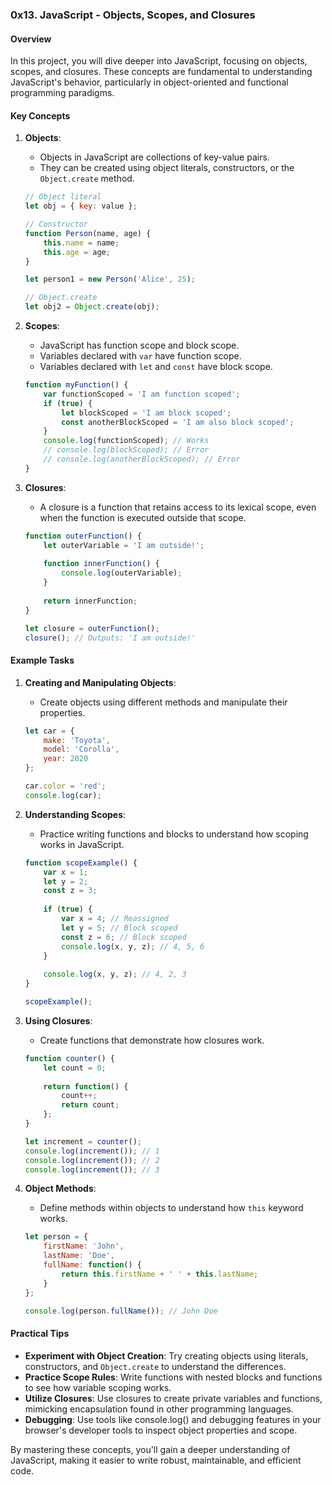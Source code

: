 ### 0x13. JavaScript - Objects, Scopes, and Closures

#### Overview
In this project, you will dive deeper into JavaScript, focusing on objects, scopes, and closures. These concepts are fundamental to understanding JavaScript's behavior, particularly in object-oriented and functional programming paradigms.

#### Key Concepts

1. **Objects**:
    - Objects in JavaScript are collections of key-value pairs.
    - They can be created using object literals, constructors, or the `Object.create` method.

    ```javascript
    // Object literal
    let obj = { key: value };

    // Constructor
    function Person(name, age) {
        this.name = name;
        this.age = age;
    }

    let person1 = new Person('Alice', 25);

    // Object.create
    let obj2 = Object.create(obj);
    ```

2. **Scopes**:
    - JavaScript has function scope and block scope.
    - Variables declared with `var` have function scope.
    - Variables declared with `let` and `const` have block scope.

    ```javascript
    function myFunction() {
        var functionScoped = 'I am function scoped';
        if (true) {
            let blockScoped = 'I am block scoped';
            const anotherBlockScoped = 'I am also block scoped';
        }
        console.log(functionScoped); // Works
        // console.log(blockScoped); // Error
        // console.log(anotherBlockScoped); // Error
    }
    ```

3. **Closures**:
    - A closure is a function that retains access to its lexical scope, even when the function is executed outside that scope.

    ```javascript
    function outerFunction() {
        let outerVariable = 'I am outside!';
        
        function innerFunction() {
            console.log(outerVariable);
        }
        
        return innerFunction;
    }
    
    let closure = outerFunction();
    closure(); // Outputs: 'I am outside!'
    ```

#### Example Tasks

1. **Creating and Manipulating Objects**:
    - Create objects using different methods and manipulate their properties.

    ```javascript
    let car = {
        make: 'Toyota',
        model: 'Corolla',
        year: 2020
    };

    car.color = 'red';
    console.log(car);
    ```

2. **Understanding Scopes**:
    - Practice writing functions and blocks to understand how scoping works in JavaScript.

    ```javascript
    function scopeExample() {
        var x = 1;
        let y = 2;
        const z = 3;
        
        if (true) {
            var x = 4; // Reassigned
            let y = 5; // Block scoped
            const z = 6; // Block scoped
            console.log(x, y, z); // 4, 5, 6
        }
        
        console.log(x, y, z); // 4, 2, 3
    }

    scopeExample();
    ```

3. **Using Closures**:
    - Create functions that demonstrate how closures work.

    ```javascript
    function counter() {
        let count = 0;
        
        return function() {
            count++;
            return count;
        };
    }

    let increment = counter();
    console.log(increment()); // 1
    console.log(increment()); // 2
    console.log(increment()); // 3
    ```

4. **Object Methods**:
    - Define methods within objects to understand how `this` keyword works.

    ```javascript
    let person = {
        firstName: 'John',
        lastName: 'Doe',
        fullName: function() {
            return this.firstName + ' ' + this.lastName;
        }
    };

    console.log(person.fullName()); // John Doe
    ```

#### Practical Tips

- **Experiment with Object Creation**: Try creating objects using literals, constructors, and `Object.create` to understand the differences.
- **Practice Scope Rules**: Write functions with nested blocks and functions to see how variable scoping works.
- **Utilize Closures**: Use closures to create private variables and functions, mimicking encapsulation found in other programming languages.
- **Debugging**: Use tools like console.log() and debugging features in your browser's developer tools to inspect object properties and scope.

By mastering these concepts, you'll gain a deeper understanding of JavaScript, making it easier to write robust, maintainable, and efficient code.
